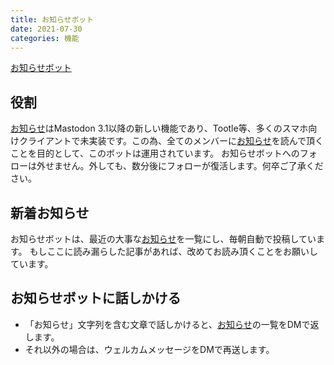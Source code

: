 ```yaml
---
title: お知らせボット
date: 2021-07-30
categories: 機能
---
```


[お知らせボット](https://mstdn.delmulin.com/@info)

## 役割

[お知らせ](/articles/お知らせ)はMastodon 3.1以降の新しい機能であり、Tootle等、多くのスマホ向けクライアントで未実装です。この為、全てのメンバーに[お知らせ](/articles/お知らせ)を読んで頂くことを目的として、このボットは運用されています。
お知らせボットへのフォローは外せません。外しても、数分後にフォローが復活します。何卒ご了承ください。

## 新着お知らせ

お知らせボットは、最近の大事な[お知らせ](/articles/お知らせ)を一覧にし、毎朝自動で投稿しています。
もしここに読み漏らした記事があれば、改めてお読み頂くことをお願いしています。

## お知らせボットに話しかける

- 「お知らせ」文字列を含む文章で話しかけると、[お知らせ](/articles/お知らせ)の一覧をDMで返します。
- それ以外の場合は、ウェルカムメッセージをDMで再送します。
